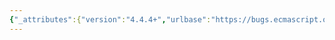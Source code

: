 ```yaml
---
{"_attributes":{"version":"4.4.4+","urlbase":"https://bugs.ecmascript.org/","maintainer":"dherman@mozilla.com"},"bug":{"bug_id":2164,"creation_ts":"2013-11-02 03:22:00 -0700","short_desc":"24.1.4.3 ArrayBuffer.prototype.slice: Unusual use of GetMethod","delta_ts":"2013-11-08 13:09:45 -0800","product":"Draft for 6th Edition","component":"technical issue","version":"Rev 20: October 28, 2013 Draft","rep_platform":"All","op_sys":"All","bug_status":"RESOLVED","resolution":"FIXED","priority":"Normal","bug_severity":"normal","everconfirmed":true,"reporter":{"uid":"andrebargull","name":"André Bargull"},"assigned_to":{"uid":"allen","name":"Allen Wirfs-Brock"},"long_desc":[{"commentid":6365,"comment_count":0,"who":{"uid":"andrebargull","name":"André Bargull"},"bug_when":"2013-11-02 03:22:54 -0700","thetext":"24.1.4.3 ArrayBuffer.prototype.slice ( start , end), step 13:\n\nMaybe change `GetMethod(O, \"constructor\")` to `Get(O, \"constructor\")` ?"},{"commentid":6407,"comment_count":1,"who":{"uid":"allen","name":"Allen Wirfs-Brock"},"bug_when":"2013-11-03 08:59:05 -0800","thetext":"fixed in rev21 editor's draft"},{"commentid":6611,"comment_count":2,"who":{"uid":"allen","name":"Allen Wirfs-Brock"},"bug_when":"2013-11-08 13:09:45 -0800","thetext":"fixed in rev21 draft"}]}}
---
```

